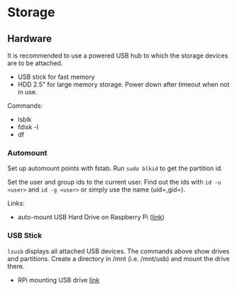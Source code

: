 # Storage

## Hardware

It is recommended to use a powered USB hub to which the storage devices are to be attached.

- USB stick for fast memory
- HDD 2.5" for large memory storage. Power down after timeout when not in use.

Commands:

- lsblk
- fdisk -l
- df

### Automount

Set up automount points with fstab. Run `sudo blkid` to get the partition id.

Set the user and group ids to the current user. Find out the ids with `id -u <user>` and `id -g <user>` or simply use the name (uid=<username>,gid=<username>).

Links:

- auto-mount USB Hard Drive on Raspberry Pi ([link](https://gist.github.com/etes/aa76a6e9c80579872e5f))

### USB Stick

`lsusb` displays all attached USB devices. The commands above show drives and partitions.
Create a directory in /mnt (i.e. /mnt/usb) and mount the drive there.

- RPi mounting USB drive [link](https://elinux.org/RPi_Adding_USB_Drives)
